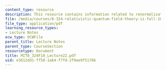 ```yaml
---
content_type: resource
description: This resource contains information related to renormalization group flow.
file: /media/courses/8-324-relativistic-quantum-field-theory-ii-fall-2010/e3612dd1ff501a64f7fd2f9ae9f51766_MIT8_324F10_Lecture22.pdf
file_type: application/pdf
learning_resource_types:
- Lecture Notes
ocw_type: OCWFile
parent_title: Lecture Notes
parent_type: CourseSection
resourcetype: Document
title: MIT8_324F10_Lecture22.pdf
uid: e3612dd1-ff50-1a64-f7fd-2f9ae9f51766
---
```

